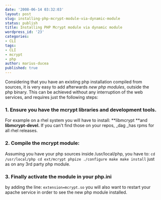 ```yaml
---
date: '2008-06-14 03:32:03'
layout: post
slug: installing-php-mcrypt-module-via-dynamic-module
status: publish
title: Installing PHP Mcrypt module via dynamic module
wordpress_id: '23'
categories:
- CLI
tags:
- CLI
- mcrypt
- php
author: marius-ducea
published: true
---
```


Considering that you have an existing php installation compiled from sources, it is very easy to add afterwards _new php modules_, outside the php binary. This can be achieved without any interruption of the web services, and requires just the following steps:


### 1. Ensure you have the mcrypt libraries and development tools.


For example on a rhel system you will have to install: **libmcrypt **and **libmcrypt-devel.** If you can't find those on your repos, _dag _has rpms for all rhel releases.


### 2. Compile the mcrypt module:


Assuming you have your php sources inside /usr/local/php, you have to:
`cd /usr/local/php
cd ext/mcrypt
phpize
./configure
make
make install`
just as on any 3rd party php module.


### 3. Finally activate the module in your php.ini


by adding the line:
`extension=mcrypt.so`
you will also want to restart your apache service in order to see the new php module installed.
